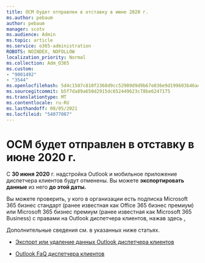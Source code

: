 ```yaml
---
title: OCM будет отправлен в отставку в июне 2020 г.
ms.author: pebaum
author: pebaum
manager: scotv
ms.audience: Admin
ms.topic: article
ms.service: o365-administration
ROBOTS: NOINDEX, NOFOLLOW
localization_priority: Normal
ms.collection: Adm_O365
ms.custom:
- "9001492"
- "3544"
ms.openlocfilehash: 5d4c1507c810f2368d9cc52909d9d9b67e036e9d199603b46a4e992a41df898e
ms.sourcegitcommit: b5f7da89a650d2915dc652449623c78be6247175
ms.translationtype: MT
ms.contentlocale: ru-RU
ms.lasthandoff: 08/05/2021
ms.locfileid: "54077087"
---
```

# <a name="ocm-to-be-retired-june-2020"></a>OCM будет отправлен в отставку в июне 2020 г.


С **30 июня 2020** г. надстройка Outlook и мобильное приложение диспетчера клиентов будут отменены. Вы можете **экспортировать данные** из него **до этой даты.**  

Вы можете проверить, у кого в организации есть подписка Microsoft 365 бизнес стандарт (ранее известная как Office 365 бизнес премиум) или Microsoft 365 бизнес премиум (ранее известная как Microsoft 365 Business) с правами на Outlook диспетчера клиентов, нажав здесь [.](https://admin.microsoft.com/AdminPortal/Home?ref=/users)

Дополнительные сведения см. в указанных ниже статьях.

- [Экспорт или удаление данных Outlook диспетчера клиентов](https://support.office.com/article/1a421cb4-e8de-4b44-bfb8-710b92820439)

- [Outlook FaQ диспетчера клиентов](https://techcommunity.microsoft.com/t5/outlook-customer-manager/faq-frequently-asked-questions-about-outlook-customer-manager/m-p/29680)
